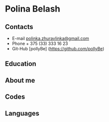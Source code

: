 # **Polina Belash**
## Contacts
  * E-mail
    polinka.zhuravlinka@gmail.com
  * Phone
    \+ 375 (33) 333 16 23
  * Git-Hub
    [pollyBe] (https://github.com/pollyBe)
## Education
## About me
## Codes
## Languages